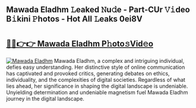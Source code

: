 ## Mawada Eladhm 𝙻eaked 𝙽u𝚍e - Part-CUr 𝚅𝚒deo B𝚒kini 𝙿hotos - Hot All 𝙻eaks 0ei8V

# <h2><a href="http://ld39ft7.urlbe.top/?page=Mawada+Eladhm">🔗🔗👉👉 Mawada Eladhm P𝚑oto𝚜Vid𝚎o</a></h2>

[![Mawada Eladhm](https://i.imgur.com/eBuTRDB.gif)](http://ld39ft7.urlbe.top/?page=Mawada+Eladhm)
Mawada Eladhm, a complex and intriguing individual, defies easy understanding. Her distinctive style of online communication has captivated and provoked critics, generating debates on ethics, individuality, and the complexities of digital societies. Regardless of what lies ahead, her significance in shaping the digital landscape is undeniable. Unyielding determination and undeniable magnetism fuel Mawada Eladhm journey in the digital landscape.
